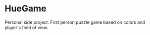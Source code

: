 # HueGame
Personal side project. First person puzzle game based on colors and player's field of view.
